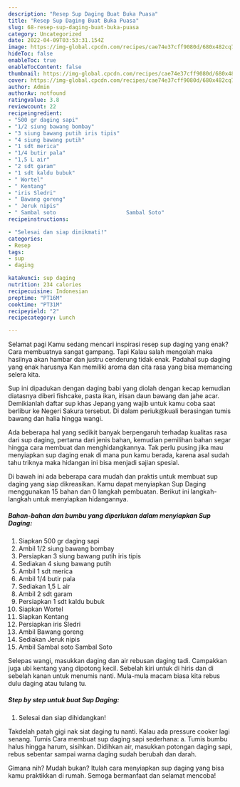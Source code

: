 ```yaml
---
description: "Resep Sup Daging Buat Buka Puasa"
title: "Resep Sup Daging Buat Buka Puasa"
slug: 68-resep-sup-daging-buat-buka-puasa
category: Uncategorized
date: 2022-04-09T03:53:31.154Z
image: https://img-global.cpcdn.com/recipes/cae74e37cff9080d/680x482cq70/sup-daging-foto-resep-utama.jpg
hideToc: false
enableToc: true
enableTocContent: false
thumbnail: https://img-global.cpcdn.com/recipes/cae74e37cff9080d/680x482cq70/sup-daging-foto-resep-utama.jpg
cover: https://img-global.cpcdn.com/recipes/cae74e37cff9080d/680x482cq70/sup-daging-foto-resep-utama.jpg
author: Admin
authorAv: notfound
ratingvalue: 3.8
reviewcount: 22
recipeingredient:
- "500 gr daging sapi"
- "1/2 siung bawang bombay"
- "3 siung bawang putih iris tipis"
- "4 siung bawang putih"
- "1 sdt merica"
- "1/4 butir pala"
- "1,5 L air"
- "2 sdt garam"
- "1 sdt kaldu bubuk"
- " Wortel"
- " Kentang"
- "iris Sledri"
- " Bawang goreng"
- " Jeruk nipis"
- " Sambal soto                      Sambal Soto"
recipeinstructions:

- "Selesai dan siap dinikmati!"
categories:
- Resep
tags:
- sup
- daging

katakunci: sup daging 
nutrition: 234 calories
recipecuisine: Indonesian
preptime: "PT16M"
cooktime: "PT31M"
recipeyield: "2"
recipecategory: Lunch

---
```



Selamat pagi Kamu sedang mencari inspirasi resep sup daging yang enak? Cara membuatnya sangat gampang. Tapi Kalau salah mengolah maka hasilnya akan hambar dan justru cenderung tidak enak. Padahal sup daging yang enak harusnya Kan memiliki aroma dan cita rasa yang bisa memancing selera kita.


Sup ini dipadukan dengan daging babi yang diolah dengan kecap kemudian diatasnya diberi fishcake, pasta ikan, irisan daun bawang dan jahe acar. Demikianlah daftar sup khas Jepang yang wajib untuk kamu coba saat berlibur ke Negeri Sakura tersebut. Di dalam periuk@kuali berasingan tumis bawang dan halia hingga wangi.

Ada beberapa hal yang sedikit banyak berpengaruh terhadap kualitas rasa dari sup daging, pertama dari jenis bahan, kemudian pemilihan bahan segar hingga cara membuat dan menghidangkannya. Tak perlu pusing jika mau menyiapkan sup daging enak di mana pun kamu berada, karena asal sudah tahu triknya maka hidangan ini bisa menjadi sajian spesial.


Di bawah ini ada beberapa cara mudah dan praktis untuk membuat sup daging yang siap dikreasikan. Kamu dapat menyiapkan Sup Daging menggunakan 15 bahan dan 0 langkah pembuatan. Berikut ini langkah-langkah untuk menyiapkan hidangannya.

<!--inarticleads1-->

##### Bahan-bahan dan bumbu yang diperlukan dalam menyiapkan Sup Daging:

1. Siapkan 500 gr daging sapi
1. Ambil 1/2 siung bawang bombay
1. Persiapkan 3 siung bawang putih iris tipis
1. Sediakan 4 siung bawang putih
1. Ambil 1 sdt merica
1. Ambil 1/4 butir pala
1. Sediakan 1,5 L air
1. Ambil 2 sdt garam
1. Persiapkan 1 sdt kaldu bubuk
1. Siapkan  Wortel
1. Siapkan  Kentang
1. Persiapkan iris Sledri
1. Ambil  Bawang goreng
1. Sediakan  Jeruk nipis
1. Ambil  Sambal soto                      Sambal Soto


Selepas wangi, masukkan daging dan air rebusan daging tadi. Campakkan juga ubi kentang yang dipotong kecil. Sebelah kiri untuk di hiris dan di sebelah kanan untuk menumis nanti. Mula-mula macam biasa kita rebus dulu daging atau tulang tu. 

<!--inarticleads2-->

##### Step by step untuk buat Sup Daging:


1. Selesai dan siap dihidangkan!

Takdelah patah gigi nak siat daging tu nanti. Kalau ada pressure cooker lagi senang. Tumis Cara membuat sup daging sapi sederhana: a. Tumis bumbu halus hingga harum, sisihkan. Didihkan air, masukkan potongan daging sapi, rebus sebentar sampai warna daging sudah berubah dan darah. 

Gimana nih? Mudah bukan? Itulah cara menyiapkan sup daging yang bisa kamu praktikkan di rumah. Semoga bermanfaat dan selamat mencoba!
